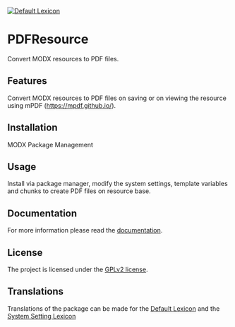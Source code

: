 [![Default Lexicon](https://hosted.weblate.org/widget/modx-extras/pdfresource/standard/svg-badge.svg)](https://hosted.weblate.org/projects/modx-extras/pdfresource/standard/)

# PDFResource

Convert MODX resources to PDF files.

## Features

Convert MODX resources to PDF files on saving or on viewing the resource using
mPDF (https://mpdf.github.io/).

## Installation

MODX Package Management

## Usage

Install via package manager, modify the system settings, template variables and chunks to create PDF files on resource base.

## Documentation

For more information please read the [documentation](https://jako.github.io/PDFResource/).

## License

The project is licensed under the [GPLv2 license](https://github.com/Jako/PDFResource/blob/master/core/components/pdfresource/docs/license.md).

## Translations

Translations of the package can be made for the [Default Lexicon](https://hosted.weblate.org/projects/modx-extras/pdfresource/standard/) and the [System Setting Lexicon](https://hosted.weblate.org/projects/modx-extras/pdfresource/system-settings/)

